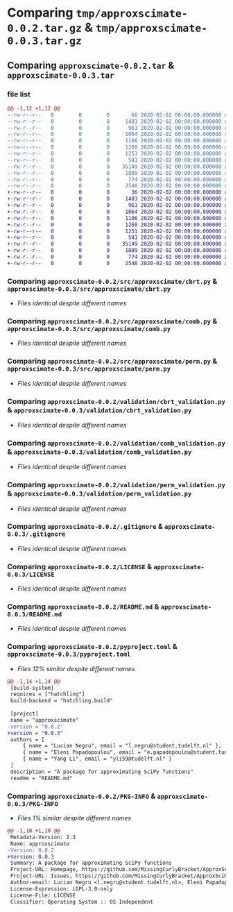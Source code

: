 # Comparing `tmp/approxscimate-0.0.2.tar.gz` & `tmp/approxscimate-0.0.3.tar.gz`

## Comparing `approxscimate-0.0.2.tar` & `approxscimate-0.0.3.tar`

### file list

```diff
@@ -1,12 +1,12 @@
--rw-r--r--   0        0        0       66 2020-02-02 00:00:00.000000 approxscimate-0.0.2/src/approxscimate/__init__.py
--rw-r--r--   0        0        0     1403 2020-02-02 00:00:00.000000 approxscimate-0.0.2/src/approxscimate/cbrt.py
--rw-r--r--   0        0        0      961 2020-02-02 00:00:00.000000 approxscimate-0.0.2/src/approxscimate/comb.py
--rw-r--r--   0        0        0     1064 2020-02-02 00:00:00.000000 approxscimate-0.0.2/src/approxscimate/perm.py
--rw-r--r--   0        0        0     1106 2020-02-02 00:00:00.000000 approxscimate-0.0.2/validation/cbrt_validation.py
--rw-r--r--   0        0        0     1268 2020-02-02 00:00:00.000000 approxscimate-0.0.2/validation/comb_validation.py
--rw-r--r--   0        0        0     1251 2020-02-02 00:00:00.000000 approxscimate-0.0.2/validation/perm_validation.py
--rw-r--r--   0        0        0      541 2020-02-02 00:00:00.000000 approxscimate-0.0.2/.gitignore
--rw-r--r--   0        0        0    35149 2020-02-02 00:00:00.000000 approxscimate-0.0.2/LICENSE
--rw-r--r--   0        0        0     1889 2020-02-02 00:00:00.000000 approxscimate-0.0.2/README.md
--rw-r--r--   0        0        0      774 2020-02-02 00:00:00.000000 approxscimate-0.0.2/pyproject.toml
--rw-r--r--   0        0        0     2540 2020-02-02 00:00:00.000000 approxscimate-0.0.2/PKG-INFO
+-rw-r--r--   0        0        0       36 2020-02-02 00:00:00.000000 approxscimate-0.0.3/src/approxscimate/__init__.py
+-rw-r--r--   0        0        0     1403 2020-02-02 00:00:00.000000 approxscimate-0.0.3/src/approxscimate/cbrt.py
+-rw-r--r--   0        0        0      961 2020-02-02 00:00:00.000000 approxscimate-0.0.3/src/approxscimate/comb.py
+-rw-r--r--   0        0        0     1064 2020-02-02 00:00:00.000000 approxscimate-0.0.3/src/approxscimate/perm.py
+-rw-r--r--   0        0        0     1106 2020-02-02 00:00:00.000000 approxscimate-0.0.3/validation/cbrt_validation.py
+-rw-r--r--   0        0        0     1268 2020-02-02 00:00:00.000000 approxscimate-0.0.3/validation/comb_validation.py
+-rw-r--r--   0        0        0     1251 2020-02-02 00:00:00.000000 approxscimate-0.0.3/validation/perm_validation.py
+-rw-r--r--   0        0        0      541 2020-02-02 00:00:00.000000 approxscimate-0.0.3/.gitignore
+-rw-r--r--   0        0        0    35149 2020-02-02 00:00:00.000000 approxscimate-0.0.3/LICENSE
+-rw-r--r--   0        0        0     1889 2020-02-02 00:00:00.000000 approxscimate-0.0.3/README.md
+-rw-r--r--   0        0        0      774 2020-02-02 00:00:00.000000 approxscimate-0.0.3/pyproject.toml
+-rw-r--r--   0        0        0     2540 2020-02-02 00:00:00.000000 approxscimate-0.0.3/PKG-INFO
```

### Comparing `approxscimate-0.0.2/src/approxscimate/cbrt.py` & `approxscimate-0.0.3/src/approxscimate/cbrt.py`

 * *Files identical despite different names*

### Comparing `approxscimate-0.0.2/src/approxscimate/comb.py` & `approxscimate-0.0.3/src/approxscimate/comb.py`

 * *Files identical despite different names*

### Comparing `approxscimate-0.0.2/src/approxscimate/perm.py` & `approxscimate-0.0.3/src/approxscimate/perm.py`

 * *Files identical despite different names*

### Comparing `approxscimate-0.0.2/validation/cbrt_validation.py` & `approxscimate-0.0.3/validation/cbrt_validation.py`

 * *Files identical despite different names*

### Comparing `approxscimate-0.0.2/validation/comb_validation.py` & `approxscimate-0.0.3/validation/comb_validation.py`

 * *Files identical despite different names*

### Comparing `approxscimate-0.0.2/validation/perm_validation.py` & `approxscimate-0.0.3/validation/perm_validation.py`

 * *Files identical despite different names*

### Comparing `approxscimate-0.0.2/.gitignore` & `approxscimate-0.0.3/.gitignore`

 * *Files identical despite different names*

### Comparing `approxscimate-0.0.2/LICENSE` & `approxscimate-0.0.3/LICENSE`

 * *Files identical despite different names*

### Comparing `approxscimate-0.0.2/README.md` & `approxscimate-0.0.3/README.md`

 * *Files identical despite different names*

### Comparing `approxscimate-0.0.2/pyproject.toml` & `approxscimate-0.0.3/pyproject.toml`

 * *Files 12% similar despite different names*

```diff
@@ -1,14 +1,14 @@
 [build-system]
 requires = ["hatchling"]
 build-backend = "hatchling.build"
 
 [project]
 name = "approxscimate"
-version = "0.0.2"
+version = "0.0.3"
 authors = [
     { name = "Lucian Negru", email = "l.negru@student.tudelft.nl" },
     { name = "Eleni Papadopoulou", email = "e.papadopoulou@student.tudelft.nl" },
     { name = "Yang Li", email = "yli59@tudelft.nl" }
 ]
 description = "A package for approximating SciPy functions"
 readme = "README.md"
```

### Comparing `approxscimate-0.0.2/PKG-INFO` & `approxscimate-0.0.3/PKG-INFO`

 * *Files 1% similar despite different names*

```diff
@@ -1,10 +1,10 @@
 Metadata-Version: 2.3
 Name: approxscimate
-Version: 0.0.2
+Version: 0.0.3
 Summary: A package for approximating SciPy functions
 Project-URL: Homepage, https://github.com/MissingCurlyBracket/ApproxSciMate
 Project-URL: Issues, https://github.com/MissingCurlyBracket/ApproxSciMate/issues
 Author-email: Lucian Negru <l.negru@student.tudelft.nl>, Eleni Papadopoulou <e.papadopoulou@student.tudelft.nl>, Yang Li <yli59@tudelft.nl>
 License-Expression: LGPL-3.0-only
 License-File: LICENSE
 Classifier: Operating System :: OS Independent
```

